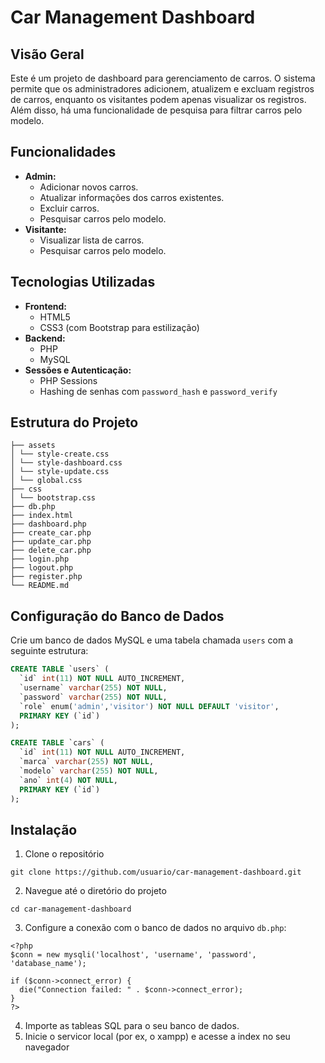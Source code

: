 # Car Management Dashboard

## Visão Geral

Este é um projeto de dashboard para gerenciamento de carros. O sistema permite que os administradores adicionem, atualizem e excluam registros de carros, enquanto os visitantes podem apenas visualizar os registros. Além disso, há uma funcionalidade de pesquisa para filtrar carros pelo modelo.

## Funcionalidades

- **Admin:**
  - Adicionar novos carros.
  - Atualizar informações dos carros existentes.
  - Excluir carros.
  - Pesquisar carros pelo modelo.
- **Visitante:**
  - Visualizar lista de carros.
  - Pesquisar carros pelo modelo.

## Tecnologias Utilizadas

- **Frontend:**
  - HTML5
  - CSS3 (com Bootstrap para estilização)
- **Backend:**
  - PHP
  - MySQL
- **Sessões e Autenticação:**
  - PHP Sessions
  - Hashing de senhas com `password_hash` e `password_verify`

## Estrutura do Projeto

````
├── assets
│ └── style-create.css
│ └── style-dashboard.css
│ └── style-update.css
│ └── global.css
├── css
│ └── bootstrap.css
├── db.php
├── index.html
├── dashboard.php
├── create_car.php
├── update_car.php
├── delete_car.php
├── login.php
├── logout.php
├── register.php
└── README.md
````


## Configuração do Banco de Dados

Crie um banco de dados MySQL e uma tabela chamada `users` com a seguinte estrutura:

```sql
CREATE TABLE `users` (
  `id` int(11) NOT NULL AUTO_INCREMENT,
  `username` varchar(255) NOT NULL,
  `password` varchar(255) NOT NULL,
  `role` enum('admin','visitor') NOT NULL DEFAULT 'visitor',
  PRIMARY KEY (`id`)
);

CREATE TABLE `cars` (
  `id` int(11) NOT NULL AUTO_INCREMENT,
  `marca` varchar(255) NOT NULL,
  `modelo` varchar(255) NOT NULL,
  `ano` int(4) NOT NULL,
  PRIMARY KEY (`id`)
);
````

## Instalação
1. Clone o repositório
````
git clone https://github.com/usuario/car-management-dashboard.git
````
2. Navegue até o diretório do projeto
````
cd car-management-dashboard
````
3. Configure a conexão com o banco de dados no arquivo `db.php`:
````
<?php
$conn = new mysqli('localhost', 'username', 'password', 'database_name');

if ($conn->connect_error) {
  die("Connection failed: " . $conn->connect_error);
}
?>
````
4. Importe as tableas SQL para o seu banco de dados.
5. Inicie o servicor local (por ex, o xampp) e acesse a index no seu navegador


